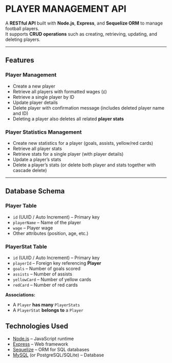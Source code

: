 # PLAYER MANAGEMENT API

A **RESTful API** built with **Node.js**, **Express**, and **Sequelize ORM** to manage football players.  
It supports **CRUD operations** such as creating, retrieving, updating, and deleting players.  

---

## Features

### Player Management
- Create a new player  
- Retrieve all players with formatted wages (`£`)  
- Retrieve a single player by ID  
- Update player details  
- Delete player with confirmation message (includes deleted player name and ID)  
- Deleting a player also deletes all related **player stats**

### Player Statistics Management
- Create new statistics for a player (goals, assists, yellow/red cards)  
- Retrieve all player stats  
- Retrieve stats for a single player (with player details)  
- Update a player’s stats  
- Delete a player’s stats (or delete both player and stats together with cascade delete)

---

## Database Schema

### Player Table
- `id` (UUID / Auto Increment) – Primary key  
- `playerName` – Name of the player  
- `wage` – Player wage  
- Other attributes (position, age, etc.)  

### PlayerStat Table
- `id` (UUID / Auto Increment) – Primary key  
- `playerId` – Foreign key referencing **Player**  
- `goals` – Number of goals scored  
- `assists` – Number of assists  
- `yellowCard` – Number of yellow cards  
- `redCard` – Number of red cards  

**Associations:**  
- A `Player` **has many** `PlayerStats`  
- A `PlayerStat` **belongs to** a `Player`

## Technologies Used

- [Node.js](https://nodejs.org/) – JavaScript runtime  
- [Express](https://expressjs.com/) – Web framework  
- [Sequelize](https://sequelize.org/) – ORM for SQL databases  
- [MySQL](https://www.mysql.com/) (or PostgreSQL/SQLite) – Database  